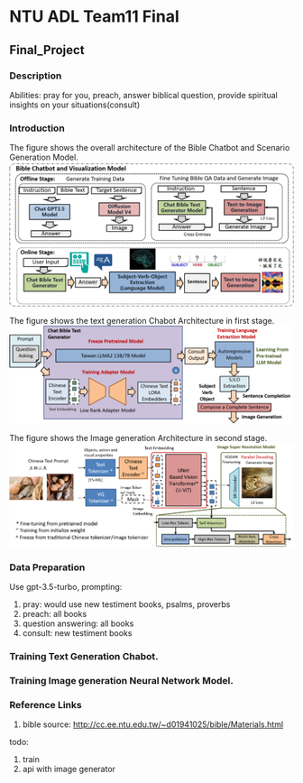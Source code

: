 # NTU ADL Team11 Final

## Final_Project

### Description
Abilities: pray for you, preach, answer biblical question, provide spiritual insights on your situations(consult)



### Introduction
The figure shows the overall architecture of the Bible Chatbot and Scenario Generation Model.
![plot](./Figure/overall_fig.png)

The figure shows the text generation Chabot Architecture in first stage.
![plot](./Figure/Chatbot.png)



The figure shows the Image generation Architecture in second stage.
![plot](./Figure/Generation.png)


### Data Preparation
Use gpt-3.5-turbo,
prompting:
1. pray: would use new testiment books, psalms, proverbs
2. preach: all books
3. question answering: all books
4. consult: new testiment books

### Training Text Generation Chabot.



### Training Image generation Neural Network Model.




### Reference Links
1. bible source: http://cc.ee.ntu.edu.tw/~d01941025/bible/Materials.html

todo:
1. train
2. api with image generator